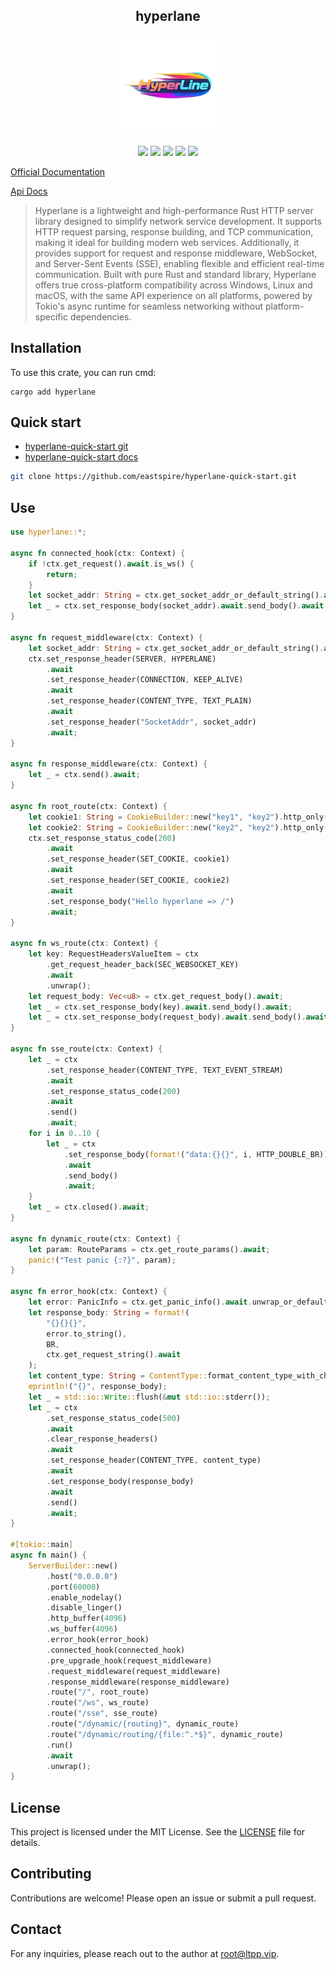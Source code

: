 <center>

## hyperlane

<img src="./img/logo.png" alt="" height="160">

[![](https://img.shields.io/crates/v/hyperlane.svg)](https://crates.io/crates/hyperlane)
[![](https://img.shields.io/crates/d/hyperlane.svg)](https://img.shields.io/crates/d/hyperlane.svg)
[![](https://docs.rs/hyperlane/badge.svg)](https://docs.rs/hyperlane)
[![](https://github.com/eastspire/hyperlane/workflows/Rust/badge.svg)](https://github.com/eastspire/hyperlane/actions?query=workflow:Rust)
[![](https://img.shields.io/crates/l/hyperlane.svg)](./LICENSE)

</center>

[Official Documentation](https://docs.ltpp.vip/hyperlane/)

[Api Docs](https://docs.rs/hyperlane/latest/hyperlane/)

> Hyperlane is a lightweight and high-performance Rust HTTP server library designed to simplify network service development. It supports HTTP request parsing, response building, and TCP communication, making it ideal for building modern web services. Additionally, it provides support for request and response middleware, WebSocket, and Server-Sent Events (SSE), enabling flexible and efficient real-time communication. Built with pure Rust and standard library, Hyperlane offers true cross-platform compatibility across Windows, Linux and macOS, with the same API experience on all platforms, powered by Tokio's async runtime for seamless networking without platform-specific dependencies.

## Installation

To use this crate, you can run cmd:

```shell
cargo add hyperlane
```

## Quick start

- [hyperlane-quick-start git](https://github.com/eastspire/hyperlane-quick-start)
- [hyperlane-quick-start docs](https://docs.ltpp.vip/hyperlane/quick-start/)

```sh
git clone https://github.com/eastspire/hyperlane-quick-start.git
```

## Use

```rust
use hyperlane::*;

async fn connected_hook(ctx: Context) {
    if !ctx.get_request().await.is_ws() {
        return;
    }
    let socket_addr: String = ctx.get_socket_addr_or_default_string().await;
    let _ = ctx.set_response_body(socket_addr).await.send_body().await;
}

async fn request_middleware(ctx: Context) {
    let socket_addr: String = ctx.get_socket_addr_or_default_string().await;
    ctx.set_response_header(SERVER, HYPERLANE)
        .await
        .set_response_header(CONNECTION, KEEP_ALIVE)
        .await
        .set_response_header(CONTENT_TYPE, TEXT_PLAIN)
        .await
        .set_response_header("SocketAddr", socket_addr)
        .await;
}

async fn response_middleware(ctx: Context) {
    let _ = ctx.send().await;
}

async fn root_route(ctx: Context) {
    let cookie1: String = CookieBuilder::new("key1", "key2").http_only().build();
    let cookie2: String = CookieBuilder::new("key2", "key2").http_only().build();
    ctx.set_response_status_code(200)
        .await
        .set_response_header(SET_COOKIE, cookie1)
        .await
        .set_response_header(SET_COOKIE, cookie2)
        .await
        .set_response_body("Hello hyperlane => /")
        .await;
}

async fn ws_route(ctx: Context) {
    let key: RequestHeadersValueItem = ctx
        .get_request_header_back(SEC_WEBSOCKET_KEY)
        .await
        .unwrap();
    let request_body: Vec<u8> = ctx.get_request_body().await;
    let _ = ctx.set_response_body(key).await.send_body().await;
    let _ = ctx.set_response_body(request_body).await.send_body().await;
}

async fn sse_route(ctx: Context) {
    let _ = ctx
        .set_response_header(CONTENT_TYPE, TEXT_EVENT_STREAM)
        .await
        .set_response_status_code(200)
        .await
        .send()
        .await;
    for i in 0..10 {
        let _ = ctx
            .set_response_body(format!("data:{}{}", i, HTTP_DOUBLE_BR))
            .await
            .send_body()
            .await;
    }
    let _ = ctx.closed().await;
}

async fn dynamic_route(ctx: Context) {
    let param: RouteParams = ctx.get_route_params().await;
    panic!("Test panic {:?}", param);
}

async fn error_hook(ctx: Context) {
    let error: PanicInfo = ctx.get_panic_info().await.unwrap_or_default();
    let response_body: String = format!(
        "{}{}{}",
        error.to_string(),
        BR,
        ctx.get_request_string().await
    );
    let content_type: String = ContentType::format_content_type_with_charset(TEXT_PLAIN, UTF8);
    eprintln!("{}", response_body);
    let _ = std::io::Write::flush(&mut std::io::stderr());
    let _ = ctx
        .set_response_status_code(500)
        .await
        .clear_response_headers()
        .await
        .set_response_header(CONTENT_TYPE, content_type)
        .await
        .set_response_body(response_body)
        .await
        .send()
        .await;
}

#[tokio::main]
async fn main() {
    ServerBuilder::new()
        .host("0.0.0.0")
        .port(60000)
        .enable_nodelay()
        .disable_linger()
        .http_buffer(4096)
        .ws_buffer(4096)
        .error_hook(error_hook)
        .connected_hook(connected_hook)
        .pre_upgrade_hook(request_middleware)
        .request_middleware(request_middleware)
        .response_middleware(response_middleware)
        .route("/", root_route)
        .route("/ws", ws_route)
        .route("/sse", sse_route)
        .route("/dynamic/{routing}", dynamic_route)
        .route("/dynamic/routing/{file:^.*$}", dynamic_route)
        .run()
        .await
        .unwrap();
}
```

## License

This project is licensed under the MIT License. See the [LICENSE](LICENSE) file for details.

## Contributing

Contributions are welcome! Please open an issue or submit a pull request.

## Contact

For any inquiries, please reach out to the author at [root@ltpp.vip](mailto:root@ltpp.vip).
